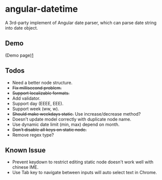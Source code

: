 angular-datetime
================
A 3rd-party implement of Angular date parser, which can parse date string into date object.

Demo
----
(Demo page)[1]

[1]: https://rawgit.com/eight04/angular-datetime/master/example/example.html

Todos
-----
* Need a better node structure.
* <del>Fix millisecond problem.</del>
* <del>Support localizable formats.</del>
* Add validator.
* Support day (EEEE, EEE).
* Support week (ww, w).
* <del>Should make weekdays static.</del> Use increase/decrease method?
* Doesn't update model correctly with duplicate node name.
* Use dynamic date limit (min, max) depend on month.
* <del>Don't disable all keys on static node.</del>
* Remove regex type?

Known Issue
-----------
* Prevent keydown to restrict editing static node doesn't work well with chinese IME.
* Use Tab key to navigate between inputs will auto select text in Chrome.
